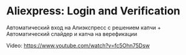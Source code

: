 # Aliexpress: Login and Verification
Автоматический вход на Алиэкспресс с решением капчи + Автоматический слайдер и капча на верефикации

Video:
https://www.youtube.com/watch?v=fc5Ohn75Dsw

